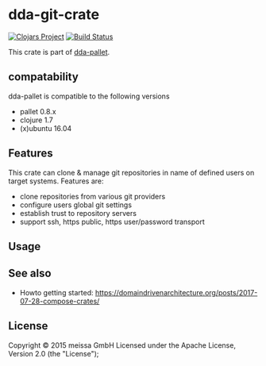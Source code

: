 # dda-git-crate

[![Clojars Project](https://img.shields.io/clojars/v/dda/dda-git-crate.svg)](https://clojars.org/dda/dda-git-crate)
[![Build Status](https://travis-ci.org/DomainDrivenArchitecture/dda-git-crate.svg?branch=master)](https://travis-ci.org/DomainDrivenArchitecture/dda-git-crate)

This crate is part of [dda-pallet](https://domaindrivenarchitecture.org/pages/dda-pallet/).

## compatability
dda-pallet is compatible to the following versions
 * pallet 0.8.x
 * clojure 1.7
 * (x)ubuntu 16.04

## Features
 This crate can clone & manage git repositories in name of defined users on target systems. Features are:
 * clone repositories from various git providers
 * configure users global git settings
 * establish trust to repository servers
 * support ssh, https public, https user/password transport

## Usage

## See also
* Howto getting started: https://domaindrivenarchitecture.org/posts/2017-07-28-compose-crates/

## License
Copyright © 2015 meissa GmbH
Licensed under the Apache License, Version 2.0 (the "License");
